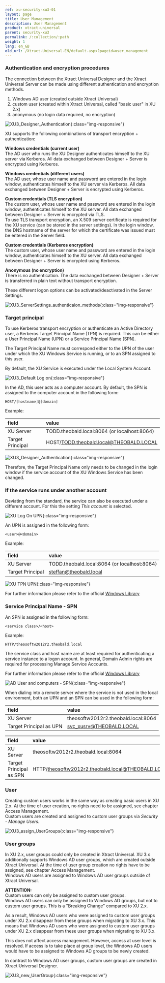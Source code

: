 ```yaml
---
ref: xu-security-xu3-01
layout: page
title: User Management
description: User Management
product: xtract-universal
parent: security-xu3
permalink: /:collection/:path
weight: 1
lang: en_GB
old_url: /Xtract-Universal-EN/default.aspx?pageid=user_management
---
```

### Authentication and encryption procedures <br>
The connection between the Xtract Universal Designer and the Xtract Universal Server can be made using different authentication and encryption methods. 

1. Windows AD user (created outside Xtract Universal)
2. custom user (created within Xtract Universal, called "basic user" in XU 2.x)
3. anonymous (no login data required, no encryption)

![XU3_Designer_Authentication](/img/content/xu/authentication_xu.png){:class="img-responsive"}

XU supports the following combinations of transport encryption + authentication:

**Windows credentials (current user)**<br>
The AD user who runs the XU Designer authenticates himself to the XU server via Kerberos. All data exchanged between Designer + Server is encrypted using Kerberos.

**Windows credentials (different users)**<br> 
The AD user, whose user name and password are entered in the login window, authenticates himself to the XU server via Kerberos. All data exchanged between Designer + Server is encrypted using Kerberos.

**Custom credentials (TLS encryption)**<br>
The custom user, whose user name and password are entered in the login window, authenticates himself to the XU server. All data exchanged between Designer + Server is encrypted via TLS.<br>
To use TLS transport encryption, an X.509 server certificate is required for the XU service (can be stored in the server settings).
In the login window, the DNS hostname of the server for which the certificate was issued must be entered in the Server field.

**Custom credentials (Kerberos encryption)**<br>
The custom user, whose user name and password are entered in the login window, authenticates himself to the XU server. All data exchanged between Designer + Server is encrypted using Kerberos.

**Anonymous (no encryption)**<br>
There is no authentication. The data exchanged between Designer + Server is transferred in plain text without transport encryption.

These different logon options can be activated/deactivated in the Server Settings.

![XU3_ServerSettings_authenticaion_methods](/img/content/xu/authentisierung_xu.png){:class="img-responsive"}

### Target principal<br>
To use Kerberos transport encryption or authenticate an Active Directory user, a Kerberos Target Principal Name (TPN) is required. This can be either a User Principal Name (UPN) or a Service Principal Name (SPN).<br>

The Target Principal Name must correspond either to the UPN of the user under which the XU Windows Service is running, or to an SPN assigned to this user.

By default, the XU Service is executed under the Local System Account. 

![XU3_Default Log on](/img/content/xu/log_on_local_system_account.png){:class="img-responsive"}

In the AD, this user acts as a computer account. By default, the SPN is assigned to the computer account in the following form:
```
HOST/[hostname]@[domain]
```
Example:

|field | value|
|:---|:----|
|XU Server | TODD.theobald.local:8064 (or localhost:8064)|
|Target Principal| HOST/TODD.theobald.local@THEOBALD.LOCAL|

![XU3_Designer_Authentication](/img/content/XU3_Designer_Authentication.png){:class="img-responsive"}

Therefore, the Target Principal Name only needs to be changed in the login window if the service account of the XU Windows Service has been changed.

### If the service runs under another account<br>
Deviating from the standard, the service can also be executed under a different account. 
For this the setting *This account* is selected.

![XU Log On UPN](/img/content/xu/log_on_diesen_account.png){:class="img-responsive"}

An UPN is assigned in the following form:
```
<user>@<domain>
```
Example:

|field | value|
|:---|:----|
|XU Server|TODD.theobald.local:8064 (or localhost:8064)|
|Target Principal |steffan@theobald.local|

![XU TPN UPN](/img/content/xu/xu_UPN_steffan@.png){:class="img-responsive"}

For further information please refer to the official [Windows Library](https://msdn.microsoft.com/en-us/library/windows/desktop/aa380525(v=vs.85).aspx)

### Service Principal Name - SPN<br>
An SPN is assigned in the following form:
```
<service class>/<host>
```
Example:
```
HTTP/theosoftw2012r2.theobald.local
```
The service class and host name are at least required for authenticating a service instance to a logon account. In general, Domain Admin rights are required for processing Manage Service Accounts. 

For further information please refer to the official [Windows Library](https://msdn.microsoft.com/en-us/library/ms677949(VS.85).aspx)

![AD User and computers - SPN](/img/content/xu/xu_ad_spn.png){:class="img-responsive"}

When dialing into a remote server where the service is not used in the local environment, both an UPN and an SPN can be used in the following form:

|field | value|
|:---|:----|
|XU Server|		 theosoftw2012r2.theobald.local:8064|
|Target Principal as UPN |svc_xusrv@THEOBALD.LOCAL|

|field | value|
|:---|:----|
|XU Server|	 theosoftw2012r2.theobald.local:8064|
|Target Principal as SPN |HTTP/theosoftw2012r2.theobald.local@THEOBALD.LOCAL|

### User<br>
Creating custom users works in the same way as creating basic users in XU 2.x. At the time of user creation, no rights need to be assigned, see chapter Access Management.<br>
Custom users are created and assigned to custom user groups via *Security - Manage Users*.

![XU3_assign_UserGroups](/img/content/XU3_assign_UserGroups.png){:class="img-responsive"}

### User groups<br>
In XU 2.x, user groups could only be created in Xtract Universal. XU 3.x additionally supports Windows AD user groups, which are created outside Xtract Universal. At the time of user group creation no rights have to be assigned, see chapter Access Management.<br>
Windows AD users are assigned to Windows AD user groups outside of Xtract Universal.

**ATTENTION:**<br>
Custom users can only be assigned to custom user groups.<br>
Windows AD users can only be assigned to Windows AD groups, but not to custom user groups. This is a "Breaking Change" compared to XU 2.x.

As a result, Windows AD users who were assigned to custom user groups under XU 2.x disappear from these groups when migrating to XU 3.x. This means that Windows AD users who were assigned to custom user groups under XU 2.x disappear from these user groups when migrating to XU 3.x.

This does not affect access management. However, access at user level is resolved. If access is to take place at group level, the Windows AD users would have to be assigned to Windows AD groups to be newly created.

In contrast to Windows AD user groups, custom user groups are created in Xtract Universal Designer.

![XU3_new_UserGroup](/img/content/XU3_new_UserGroup.jpg){:class="img-responsive"}



